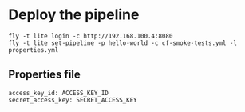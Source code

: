 # Deploy the pipeline

    fly -t lite login -c http://192.168.100.4:8080
    fly -t lite set-pipeline -p hello-world -c cf-smoke-tests.yml -l properties.yml

## Properties file

    access_key_id: ACCESS_KEY_ID
    secret_access_key: SECRET_ACCESS_KEY
